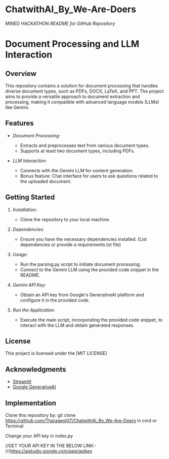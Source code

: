 # ChatwithAI_By_We-Are-Doers
MINED HACKATHON
*README for GitHub Repository*

# Document Processing and LLM Interaction

## Overview

This repository contains a solution for document processing that handles diverse document types, such as PDFs, DOCX, LaTeX, and PPT. The project aims to provide a versatile approach to document extraction and processing, making it compatible with advanced language models (LLMs) like Gemini.

## Features

- *Document Processing:*
  - Extracts and preprocesses text from various document types.
  - Supports at least two document types, including PDFs.

- *LLM Interaction:*
  - Connects with the Gemini LLM for content generation.
  - Bonus feature: Chat interface for users to ask questions related to the uploaded document.

## Getting Started

1. *Installation:*
   - Clone the repository to your local machine.

2. *Dependencies:*
   - Ensure you have the necessary dependencies installed. (List dependencies or provide a requirements.txt file)

3. *Usage:*
   - Run the parsing.py script to initiate document processing.
   - Connect to the Gemini LLM using the provided code snippet in the README.

4. *Gemini API Key:*
   - Obtain an API key from Google's GenerativeAI platform and configure it in the provided code.

5. *Run the Application:*
   - Execute the main script, incorporating the provided code snippet, to interact with the LLM and obtain generated responses.

## License

This project is licensed under the [MIT LICENSE] 

## Acknowledgments

- [Streamlit](https://www.streamlit.io/)
- [Google GenerativeAI](https://github.com/google-research/google-research/tree/main/generativeai)
## Implementation

Clone this repository by:
git clone https://github.com/Tharagesh17/ChatwithAI_By_We-Are-Doers
in cmd or Terminal.

Change your API key in index.py 

//GET YOUR API KEY IN THE BELOW LINK:-
///https://aistudio.google.com/app/apikey
